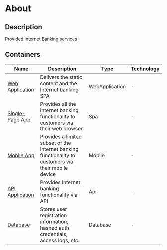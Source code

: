 # About

## Description
Provided Internet Banking services


## Containers

| Name | Description | Type | Technology |
| ---- | ----------- | ---- | ---------- |
| [Web Application](./Containers/Web%20Application/README.md) | Delivers the static content and the Internet banking SPA | WebApplication | - |
| [Single-Page App](./Containers/Single-Page%20App/README.md) | Provides all the Internet banking functionality to customers via their web browser | Spa | - |
| [Mobile App](./Containers/Mobile%20App/README.md) | Provides a limited subset of the Internet banking functionality to customers via their mobile device | Mobile | - |
| [API Application](./Containers/API%20Application/README.md) | Provides Internet banking functionality via API | Api | - |
| [Database](./Containers/Database/README.md) | Stores user registration information, hashed auth credentials, access logs, etc. | Database | - |

